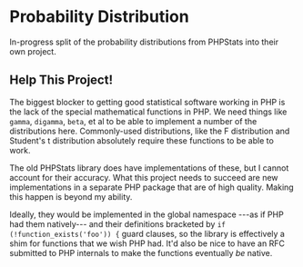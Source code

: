 Probability Distribution
========================

In-progress split of the probability distributions from PHPStats into their own
project.

## Help This Project!

The biggest blocker to getting good statistical software working in PHP is the
lack of the special mathematical functions in PHP. We need things like `gamma`,
`digamma`, `beta`, et al to be able to implement a number of the distributions
here. Commonly-used distributions, like the F distribution and Student's t
distribution absolutely require these functions to be able to work.

The old PHPStats library does have implementations of these, but I cannot
account for their accuracy. What this project needs to succeed are new
implementations in a separate PHP package that are of high quality. Making this
happen is beyond my ability.

Ideally, they would be implemented in the global namespace ---as if PHP had them
natively--- and their definitions bracketed by `if (!function_exists('foo')) {`
guard clauses, so the library is effectively a shim for functions that we wish
PHP had. It'd also be nice to have an RFC submitted to PHP internals to make the
functions eventually _be_ native.